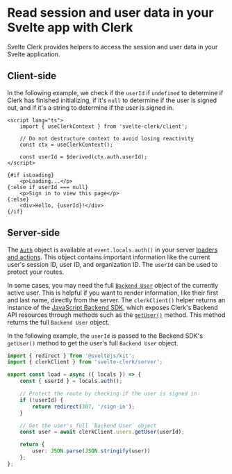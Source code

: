 # Read session and user data in your Svelte app with Clerk

Svelte Clerk provides helpers to access the session and user data in your Svelte application.

## Client-side

In the following example, we check if the `userId` if `undefined` to determine if Clerk has finished initializing, if it's `null` to determine if the user is signed out, and if it's a string to determine if the user is signed in.

```svelte
<script lang="ts">
	import { useClerkContext } from 'svelte-clerk/client';

	// Do not destructure context to avoid losing reactivity
	const ctx = useClerkContext();

	const userId = $derived(ctx.auth.userId);
</script>

{#if isLoading}
	<p>Loading...</p>
{:else if userId === null}
	<p>Sign in to view this page</p>
{:else}
	<div>Hello, {userId}!</div>
{/if}
```

## Server-side

The [`Auth`](https://clerk.com/docs/references/backend/types/auth-object) object is available at `event.locals.auth()` in your server [loaders and actions](https://svelte.dev/docs/kit/load). This object contains important information like the current user's session ID, user ID, and organization ID. The `userId` can be used to protect your routes.

In some cases, you may need the full [`Backend User`](https://clerk.com/docs/references/backend/types/backend-user) object of the currently active user. This is helpful if you want to render information, like their first and last name, directly from the server. The `clerkClient()` helper returns an instance of the [JavaScript Backend SDK](https://clerk.com/docs/references/backend/overview), which exposes Clerk's Backend API resources through methods such as the [`getUser()`](https://clerk.com/docs/references/backend/user/get-user) method. This method returns the full `Backend User` object.

In the following example, the `userId` is passed to the Backend SDK's `getUser()` method to get the user's full `Backend User` object.

```ts
import { redirect } from '@sveltejs/kit';
import { clerkClient } from 'svelte-clerk/server';

export const load = async ({ locals }) => {
	const { userId } = locals.auth();

	// Protect the route by checking if the user is signed in
	if (!userId) {
		return redirect(307, '/sign-in');
	}

	// Get the user's full `Backend User` object
	const user = await clerkClient.users.getUser(userId);

	return {
		user: JSON.parse(JSON.stringify(user))
	};
};
```
